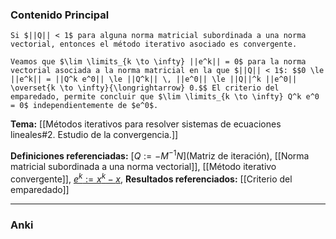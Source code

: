 ### Contenido Principal

```ad-proposition
Si $||Q|| < 1$ para alguna norma matricial subordinada a una norma vectorial, entonces el método iterativo asociado es convergente.
```

```ad-proof
Veamos que $\lim \limits_{k \to \infty} ||e^k|| = 0$ para la norma vectorial asociada a la norma matricial en la que $||Q|| < 1$: $$0 \le ||e^k|| = ||Q^k e^0|| \le ||Q^k|| \, ||e^0|| \le ||Q||^k ||e^0|| \overset{k \to \infty}{\longrightarrow} 0.$$ El criterio del emparedado, permite concluir que $\lim \limits_{k \to \infty} Q^k e^0 = 0$ independientemente de $e^0$.
```

**Tema:** [[Métodos iterativos para resolver sistemas de ecuaciones lineales#2. Estudio de la convergencia.]]

**Definiciones referenciadas:** [$Q := -M^{-1}N$](Matriz de iteración), [[Norma matricial subordinada a una norma vectorial]], [[Método iterativo convergente]], [$e^k := x^k - x$](Error), 
**Resultados referenciados:** [[Criterio del emparedado]]

---
### Anki

